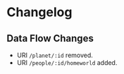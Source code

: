 # Changelog

## Data Flow Changes

- URI ```/planet/:id``` removed.
- URI ```/people/:id/homeworld``` added.
